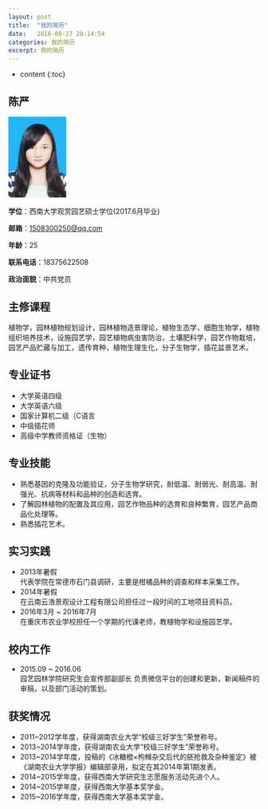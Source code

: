 ```yaml
---
layout: post
title:  "我的简历"
date:   2016-08-27 20:14:54
categories: 我的简历
excerpt: 我的简历
---
```


* content
{:toc}

## 陈严

<img src="/static/images/chenyan.jpg" width="23%" height="25%" />

__学位__：西南大学观赏园艺硕士学位(2017.6月毕业) 

__邮箱__：1508300250@qq.com

__年龄__：25
 
 __联系电话__：18375622508

 __政治面貌__：中共党员

## 主修课程

植物学，园林植物规划设计，园林植物造景理论，植物生态学，细胞生物学，植物组织培养技术，设施园艺学，园艺植物病虫害防治，土壤肥料学，园艺作物栽培，园艺产品贮藏与加工，遗传育种，植物生理生化，分子生物学，插花盆景艺术。

## 专业证书
* 大学英语四级
* 大学英语六级
* 国家计算机二级（C语言
* 中级插花师
* 高级中学教师资格证（生物）


## 专业技能
* 熟悉基因的克隆及功能验证，分子生物学研究，耐低温、耐弱光、耐高温、耐强光、抗病等材料和品种的创造和选育。
* 了解园林植物的配置及其应用，园艺作物品种的选育和良种繁育，园艺产品商品化处理等。
* 熟悉插花艺术。


## 实习实践
* 2013年暑假  
代表学院在常德市石门县调研，主要是柑橘品种的调查和样本采集工作。
* 2014年暑假  
在云南云浩景观设计工程有限公司担任过一段时间的工地项目资料员。
* 2016年3月 ~ 2016年7月  
在重庆市农业学校担任一个学期的代课老师，教植物学和设施园艺学。

## 校内工作
* 2015.09 ~ 2016.06  
园艺园林学院研究生会宣传部副部长
负责微信平台的创建和更新，新闻稿件的审稿，以及部门活动的策划。

## 获奖情况
* 2011~2012学年度，获得湖南农业大学“校级三好学生”荣誉称号。
* 2013~2014学年度，获得湖南农业大学“校级三好学生”荣誉称号。
* 2013~2014学年度，投稿的《冰糖橙×枸橼杂交后代的胚抢救及杂种鉴定》被《湖南农业大学学报》编辑部录用，拟定在其2014年第1期发表。
* 2014~2015学年度，获得西南大学研究生志愿服务活动先进个人。
* 2014~2015学年度，获得西南大学基本奖学金。
* 2015~2016学年度，获得西南大学基本奖学金。

